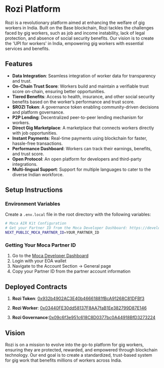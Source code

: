 # Rozi Platform

Rozi is a revolutionary platform aimed at enhancing the welfare of gig workers in India. Built on the Base blockchain, Rozi tackles the challenges faced by gig workers, such as job and income instability, lack of legal protection, and absence of social security benefits. Our vision is to create the 'UPI for workers' in India, empowering gig workers with essential services and benefits.

## Features

- **Data Integration**: Seamless integration of worker data for transparency and trust.
- **On-Chain Trust Score**: Workers build and maintain a verifiable trust score on-chain, ensuring better opportunities.
- **Tiered Benefits**: Access to health, insurance, and other social security benefits based on the worker’s performance and trust score.
- **$ROZI Token**: A governance token enabling community-driven decisions and platform governance.
- **P2P Lending**: Decentralized peer-to-peer lending mechanism for workers.
- **Direct Gig Marketplace**: A marketplace that connects workers directly with job opportunities.
- **Instant Payments**: Real-time payments using blockchain for faster, hassle-free transactions.
- **Performance Dashboard**: Workers can track their earnings, benefits, and trust score.
- **Open Protocol**: An open platform for developers and third-party integrations.
- **Multi-lingual Support**: Support for multiple languages to cater to the diverse Indian workforce.

## Setup Instructions

### Environment Variables

Create a `.env.local` file in the root directory with the following variables:

```bash
# Moca AIR Kit Configuration
# Get your Partner ID from the Moca Developer Dashboard: https://developers.sandbox.air3.com
NEXT_PUBLIC_MOCA_PARTNER_ID=YOUR_PARTNER_ID
```

### Getting Your Moca Partner ID

1. Go to the [Moca Developer Dashboard](https://developers.sandbox.air3.com)
2. Login with your EOA wallet
3. Navigate to the Account Section → General page
4. Copy your Partner ID from the partner account information

## Deployed Contracts

1. **Rozi Token**: [0x932b4902AC3E40b46661881fBcA91268C81DFBf3](https://sepolia.basescan.org/address/0x932b4902AC3E40b46661881fBcA91268C81DFBf3)
2. **Rozi Worker**: [0x03440FE30dd58137F8AA7faB1Ee382799D87E146](https://sepolia.basescan.org/address/0x03440FE30dd58137F8AA7faB1Ee382799D87E146)

3. **Rozi Governance**:[0x09c6f3e951c618C8D0377bc0A44918BfD3273224](https://sepolia.basescan.org/address/0x09c6f3e951c618C8D0377bc0A44918BfD3273224)

## Vision

Rozi is on a mission to evolve into the go-to platform for gig workers, ensuring they are protected, rewarded, and empowered through blockchain technology. Our end goal is to create a standardized, trust-based system for gig work that benefits millions of workers across India.
